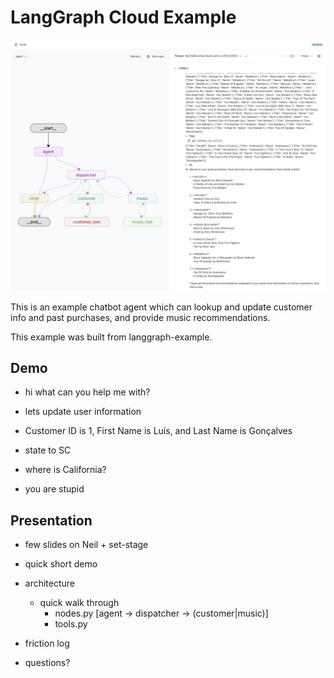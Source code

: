 # LangGraph Cloud Example

![](static/agent_ui.png)

This is an example chatbot agent which can lookup and update customer info and past purchases, and provide music recommendations.

This example was built from langgraph-example.



## Demo
- hi what can you help me with?

- lets update user information
- Customer ID is 1, First Name is Luís, and Last Name is Gonçalves
- state to SC

- where is California?

- you are stupid


## Presentation

- few slides on Neil + set-stage

- quick short demo

- architecture
   - quick walk through
        - nodes.py [agent -> dispatcher -> (customer|music)]
        - tools.py

- friction log

- questions?

